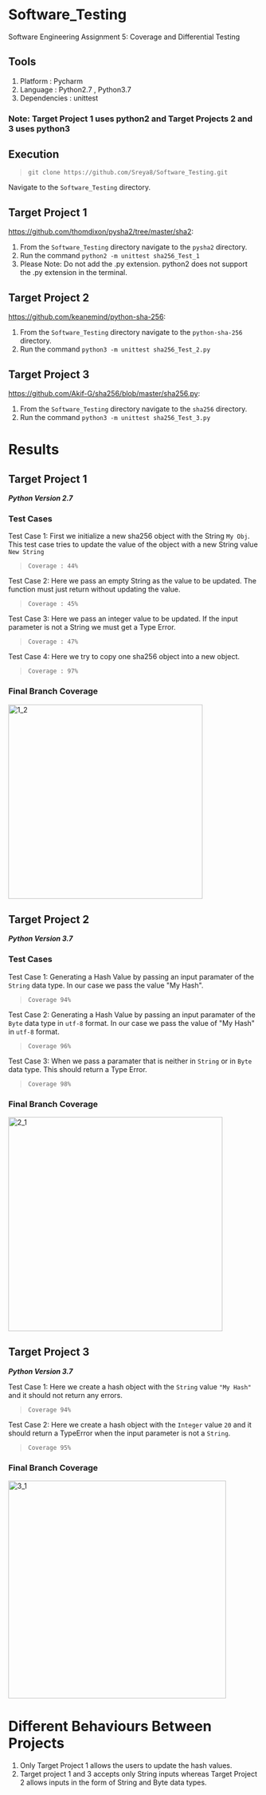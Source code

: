 # Software_Testing
Software Engineering Assignment 5: Coverage and Differential Testing

## Tools
1. Platform : Pycharm
2. Language : Python2.7 , Python3.7
3. Dependencies : unittest

### Note: Target Project 1 uses python2 and Target Projects 2 and 3 uses python3

## Execution
>````git clone https://github.com/Sreya8/Software_Testing.git````

Navigate to the ````Software_Testing```` directory.

## Target Project 1
https://github.com/thomdixon/pysha2/tree/master/sha2:
1. From the ````Software_Testing```` directory navigate to the ````pysha2```` directory.
2. Run the command ````python2 -m unittest sha256_Test_1````
3. Please Note: Do not add the .py extension. python2 does not support the .py extension in the terminal.

## Target Project 2
https://github.com/keanemind/python-sha-256:
1. From the ````Software_Testing```` directory navigate to the ````python-sha-256```` directory.
2. Run the command ````python3 -m unittest sha256_Test_2.py````

## Target Project 3
https://github.com/Akif-G/sha256/blob/master/sha256.py:
1. From the ````Software_Testing```` directory navigate to the ````sha256```` directory.
2. Run the command ````python3 -m unittest sha256_Test_3.py````

# Results
## Target Project 1
<b><i>Python Version 2.7</i> </b></br>

### Test Cases

Test Case 1: First we initialize a new sha256 object with the String ````My Obj````. 
This test case tries to update the value of the object with a new String value ````New String````
>````Coverage : 44%````

Test Case 2: Here we pass an empty String as the value to be updated. The function must just return without updating the value.
>````Coverage : 45%````

Test Case 3: Here we pass an integer value to be updated. If the input parameter is not a String we must get a Type Error.
>````Coverage : 47%````

Test Case 4: Here we try to copy one sha256 object into a new object.
>````Coverage : 97%````

### Final Branch Coverage
<img width="390" alt="1_2" src="https://user-images.githubusercontent.com/54528672/173066528-857008d4-d43a-47e5-9825-822c5cc3247c.png">


## Target Project 2
<b><i>Python Version 3.7</i> </b></br>

### Test Cases
Test Case 1: Generating a Hash Value by passing an input paramater of the  ````String```` data type. In our case we pass the value "My Hash".
>````Coverage 94%````

Test Case 2: Generating a Hash Value by passing an input paramater of the  ````Byte```` data type in ````utf-8```` format. In our case we pass the value of "My Hash" in ````utf-8```` format.  
>````Coverage 96%````

Test Case 3: When we pass a paramater that is neither in ````String```` or in ````Byte```` data type. This should return a Type Error.
>````Coverage 98%````

### Final Branch Coverage
<img width="430" alt="2_1" src="https://user-images.githubusercontent.com/54528672/173066553-31a674b2-ef47-435e-90e1-74bb27e01a5d.png">

## Target Project 3
<b><i>Python Version 3.7</i> </b></br>

Test Case 1: Here we create a hash object with the ````String```` value ````"My Hash"```` and it should not return any errors.
>````Coverage 94%````

Test Case 2: Here we create a hash object with the ````Integer```` value ````20```` and it should return a TypeError when the input parameter is not a ````String````.
>````Coverage 95%````

### Final Branch Coverage
<img width="437" alt="3_1" src="https://user-images.githubusercontent.com/54528672/173066616-1d6d67c4-b527-4940-8d81-3fa6cd6211b9.png">

# Different Behaviours Between Projects
1. Only Target Project 1 allows the users to update the hash values.
2. Target project 1 and 3 accepts only String inputs whereas Target Project 2 allows inputs in the form of String and Byte data types.
